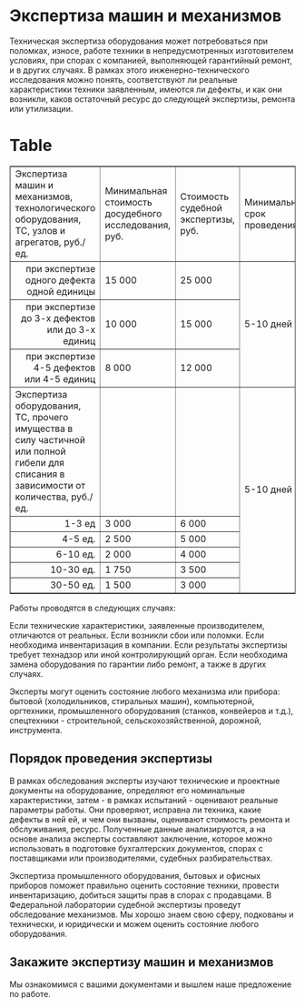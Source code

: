 # Экспертиза машин и механизмов

Техническая экспертиза оборудования может потребоваться при поломках, износе, работе техники в непредусмотренных изготовителем условиях, при спорах с компанией, выполняющей гарантийный ремонт, и в других случаях. В рамках этого инженерно-технического исследования можно понять, соответствуют ли реальные характеристики техники заявленным, имеются ли дефекты, и как они возникли, каков остаточный ресурс до следующей экспертизы, ремонта или утилизации.
# Table
<table border="1" cellpadding="0" cellspacing="0" class="price-list">
<tbody>
<tr class="table-header_blue">
<td>Экспертиза машин и механизмов, технологического оборудования, ТС, узлов и агрегатов, руб./ед.</td>
<td>Минимальная стоимость досудебного исследования, руб.</td>
<td>Стоимость судебной экспертизы, руб.</td>
<td>Минимальный срок проведения</td>
</tr>
<tr>
<td style="text-align:right">при экспертизе одного дефекта одной единицы</td>
<td>15 000</td>
<td>25 000</td>
<td colspan="1" rowspan="3">5-10 дней</td>
</tr>
<tr>
<td style="text-align:right">при экспертизе до 3-х дефектов или до 3-х единиц</td>
<td>10 000</td>
<td>15 000</td>
</tr>
<tr>
<td style="text-align:right">при экспертизе 4-5 дефектов или 4-5 единиц</td>
<td>8 000</td>
<td>12 000</td>
</tr>
<tr>
<td class="table-header_blue">Экспертиза оборудования, ТС, прочего имущества в силу частичной или полной гибели для списания в зависимости от количества, руб./ед.</td>
<td>
<p> </p>
</td>
<td>
<p> </p>
</td>
<td colspan="1" rowspan="6">5-10 дней</td>
</tr>
<tr>
<td style="text-align:right">1-3 ед</td>
<td>3 000</td>
<td>6 000</td>
</tr>
<tr>
<td style="text-align:right">4-5 ед.</td>
<td>2 500</td>
<td>5 000</td>
</tr>
<tr>
<td style="text-align:right">6-10 ед.</td>
<td>2 000</td>
<td>4 000</td>
</tr>
<tr>
<td style="text-align:right">10-30 ед.</td>
<td>1 750</td>
<td>3 500</td>
</tr>
<tr>
<td style="text-align:right">30-50 ед.</td>
<td>1 500</td>
<td>3 000</td>
</tr>
</tbody>
</table>

Работы проводятся в следующих случаях:

Если технические характеристики, заявленные производителем, отличаются от реальных.
Если возникли сбои или поломки.
Если необходима инвентаризация в компании.
Если результаты экспертизы требует технадзор или иной контролирующий орган.
Если необходима замена оборудования по гарантии либо ремонт, а также в других случаях.


Эксперты могут оценить состояние любого механизма или прибора: бытовой (холодильников, стиральных машин), компьютерной, оргтехники, промышленного оборудования (станков, конвейеров и т.д.), спецтехники - строительной, сельскохозяйственной, дорожной, инструмента.
## Порядок проведения экспертизы

В рамках обследования эксперты изучают технические и проектные документы на оборудование, определяют его номинальные характеристики, затем - в рамках испытаний - оценивают реальные параметры работы. Они проверяют, исправна ли техника, какие дефекты в ней ей, и чем они вызваны, оценивают стоимость ремонта и обслуживания, ресурс. Полученные данные анализируются, а на основе анализа эксперты составляют заключение, которое можно использовать в подготовке бухгалтерских документов, спорах с поставщиками или производителями, судебных разбирательствах.

Экспертиза промышленного оборудования, бытовых и офисных приборов поможет правильно оценить состояние техники, провести инвентаризацию, добиться защиты прав в спорах с продавцами. В Федеральной лаборатории судебной экспертизы проведут обследование механизмов. Мы хорошо знаем свою сферу, подкованы и технически, и юридически и можем оценить состояние любого оборудования.
## Закажите экспертизу машин и механизмов

Мы ознакомимся с вашими документами и вышлем наше предложение по работе.